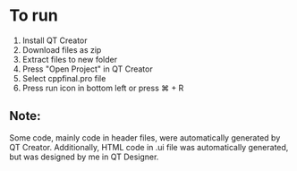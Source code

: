 # To run
1. Install QT Creator
2. Download files as zip
3. Extract files to new folder
4. Press "Open Project" in QT Creator
5. Select cppfinal.pro file
6. Press run icon in bottom left or press ⌘ + R

## Note:
Some code, mainly code in header files, were automatically generated by QT Creator. Additionally, HTML code in .ui file was automatically generated, but was designed by me in QT Designer.
